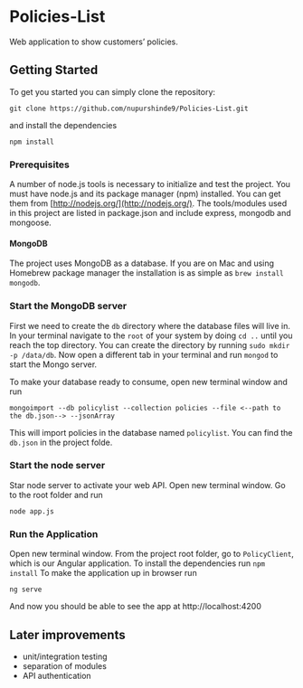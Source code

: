 # Policies-List
Web application to show customers’ policies.

## Getting Started
To get you started you can simply clone the repository:

```
git clone https://github.com/nupurshinde9/Policies-List.git
```
and install the dependencies
```
npm install
```

### Prerequisites
A number of node.js tools is necessary to initialize and test the project. You must have node.js and its package manager (npm) installed. You can get them from  [http://nodejs.org/](http://nodejs.org/). The tools/modules used in this project are listed in package.json and include express, mongodb and mongoose.

#### MongoDB
The project uses MongoDB as a database. If you are on Mac and using Homebrew package manager the installation is as simple as `brew install mongodb`.

### Start the MongoDB server
First we need to create the `db` directory where the database files will live in. In your terminal navigate to the `root` of your system by doing `cd ..` until you reach the top directory. You can create the directory by running `sudo mkdir -p /data/db`. Now open a different tab in your terminal and run `mongod` to start the Mongo server.

To make your database ready to consume, open new terminal window and run
```
mongoimport --db policylist --collection policies --file <--path to the db.json--> --jsonArray
```
This will import policies in the database named `policylist`.
You can find the `db.json` in the project folde.

### Start the node server
Star node server to activate your web API. Open new terminal window. Go to the root folder and run
```
node app.js
```

### Run the Application

Open new terminal window. From the project root folder, go to `PolicyClient`, which is our Angular application. 
To install the dependencies run `npm install`
To make the application up in browser run
```
ng serve
```
    
And now you should be able to see the app at http://localhost:4200

## Later improvements

* unit/integration testing
* separation of modules
* API authentication

